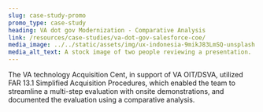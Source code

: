 ```yaml
---
slug: case-study-promo
promo_type: case-study
heading: VA dot gov Modernization - Comparative Analysis
link: /resources/case-studies/va-dot-gov-salesforce-coe/
media_image: ../../static/assets/img/ux-indonesia-9mikJ83LmSQ-unsplash.jpg
media_alt_text: A stock image of two people reviewing a presentation.
---
```


The VA technology Acquisition Cent, in support of VA OIT/DSVA, utilized FAR 13.1 Simplified Acquisition Procedures, which enabled the team to streamline a multi-step evaluation with onsite demonstrations, and documented the evaluation using a comparative analysis.
